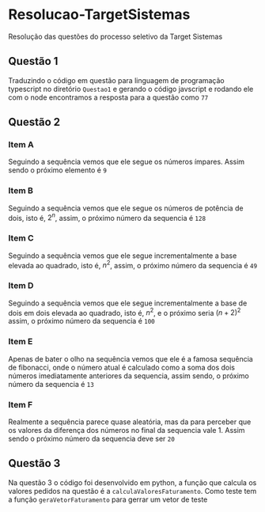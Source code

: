 # Resolucao-TargetSistemas
Resolução das questões do processo seletivo da Target Sistemas

## Questão 1
Traduzindo o código em questão para linguagem de programação typescript no diretório `Questao1` e gerando o código javscript e rodando ele com o node encontramos a resposta para a questão como `77`

## Questão 2

### Item A
Seguindo a sequência vemos que ele segue os números ímpares. Assim sendo o próximo elemento é `9`

### Item B
Seguindo a sequência vemos que ele segue os números de potência de dois, isto é, $2^n$, assim, o 
próximo número da sequencia é `128`

### Item C
Seguindo a sequência vemos que ele segue incrementalmente a base elevada ao quadrado, isto é, $n^2$, assim, o próximo número da sequencia é `49`

### Item D
Seguindo a sequência vemos que ele segue incrementalmente a base de dois em dois elevada ao quadrado, isto é, $n^2$, e o próximo seria $(n+2)^2$ assim, o próximo número da sequencia é `100`

### Item E
Apenas de bater o olho na sequência vemos que ele é a famosa sequência de fibonacci, onde o número
atual é calculado como a soma dos dois números imediatamente anteriores da sequencia, assim sendo, 
o próximo número da sequencia é `13`

### Item F
Realmente a sequência parece quase aleatória, mas da para perceber que os valores da diferença dos números no final da sequencia vale 1. Assim sendo o próximo número da sequencia deve ser `20`  

## Questão 3
Na questão 3 o código foi desenvolvido em python, a função que calcula os valores pedidos na questão é a `calculaValoresFaturamento`. Como teste tem a função `geraVetorFaturamento` para gerrar um vetor de teste